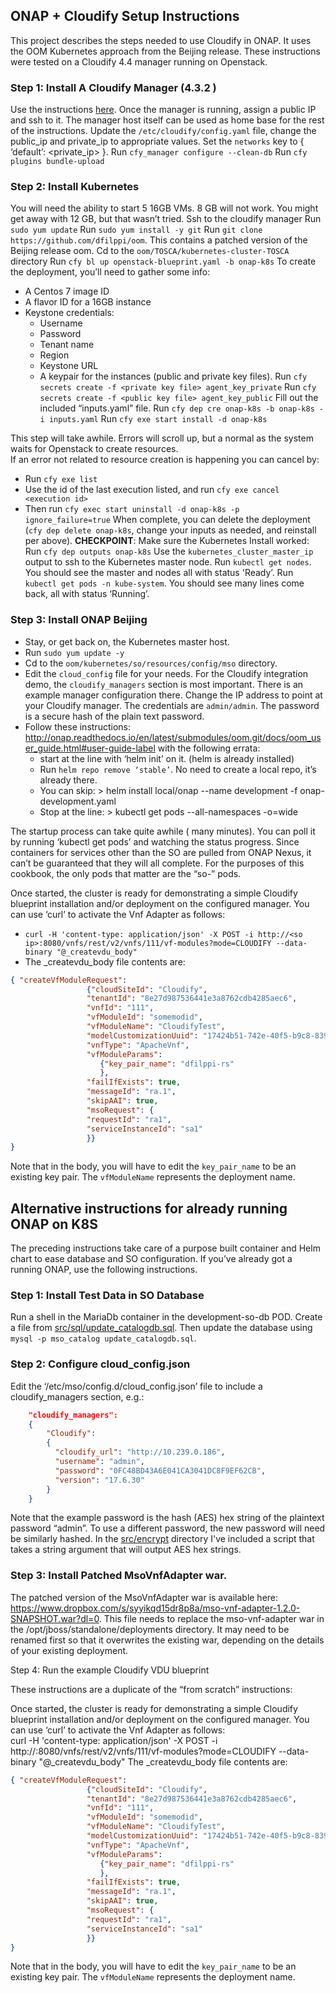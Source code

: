 ## ONAP + Cloudify Setup Instructions

This project describes the steps needed to use Cloudify in ONAP.  It uses the OOM Kubernetes approach from the Beijing release.  These instructions were tested on a Cloudify 4.4 manager running on Openstack.

### Step 1: Install A Cloudify Manager (4.3.2 )

Use the instructions [here](https://docs.cloudify.co/4.3.0/install_maintain/installation/). 
Once the manager is running, assign a public IP and ssh to it.  The manager host itself can be used as home base for the rest of the instructions.
Update the `/etc/cloudify/config.yaml` file, change the public_ip and private_ip to appropriate values.  Set the `networks` key to { ‘default’: <private_ip> }.
Run `cfy_manager configure --clean-db`
Run `cfy plugins bundle-upload`

### Step 2: Install Kubernetes
You will need the ability to start 5 16GB VMs.  8 GB will not work.  You might get away with 12 GB, but that wasn’t tried.
Ssh to the cloudify manager
Run `sudo yum update`
Run `sudo yum install -y git`
Run `git clone https://github.com/dfilppi/oom`.  This contains a patched version of the Beijing release oom.
Cd to the `oom/TOSCA/kubernetes-cluster-TOSCA` directory
Run `cfy bl up openstack-blueprint.yaml -b onap-k8s`
To create the deployment, you’ll need to gather some info:
* A Centos 7 image ID
* A flavor ID for a 16GB instance
* Keystone credentials:
  * Username
  * Password
  * Tenant name
  * Region
  * Keystone URL
  * A keypair for the instances (public and private key files).
Run `cfy secrets create -f <private key file> agent_key_private`
Run `cfy secrets create -f <public key file> agent_key_public`
Fill out the included “inputs.yaml” file.
Run `cfy dep cre onap-k8s -b onap-k8s -i inputs.yaml`
Run `cfy exe start install -d onap-k8s`

This step will take awhile.  Errors will scroll up, but a normal as the system waits for Openstack to create resources.  
If an error not related to resource creation is happening you can cancel by:
* Run `cfy exe list`
* Use the id of the last execution listed, and run `cfy exe cancel <execution id>`
* Then run `cfy exec start uninstall -d onap-k8s -p ignore_failure=true`
When complete, you can delete the deployment (`cfy dep delete onap-k8s`, change your inputs as needed, and reinstall per above).
__CHECKPOINT__: Make sure the Kubernetes Install worked:
Run `cfy dep outputs onap-k8s`
Use the `kubernetes_cluster_master_ip` output to ssh to the Kubernetes master node.
Run `kubectl get nodes`.  You should see the master and nodes all with status 'Ready’.
Run `kubectl get pods -n kube-system`.  You should see many lines come back, all with status ‘Running’.

### Step 3: Install ONAP Beijing
* Stay, or get back on, the Kubernetes master host.
* Run `sudo yum update -y`
* Cd to the `oom/kubernetes/so/resources/config/mso` directory.
* Edit the `cloud_config` file for your needs.  For the Cloudify integration demo, the `cloudify_managers` section is most important.  There is an example manager configuration there.  Change the IP address to point at your Cloudify manager.  The credentials are `admin/admin`.  The password is a secure hash of the plain text password.
* Follow these instructions: http://onap.readthedocs.io/en/latest/submodules/oom.git/docs/oom_user_guide.html#user-guide-label  with the following errata:
  * start at the line with ‘helm init’ on it. (helm is already installed)
  * Run `helm repo remove ‘stable’`.  No need to create a local repo, it’s already there.
  * You can skip: > helm install local/onap --name development -f onap-development.yaml
  * Stop at the line: > kubectl get pods --all-namespaces -o=wide

The startup process can take quite awhile ( many minutes).  You can poll it by running ‘kubectl get pods’ and watching the status progress.  Since containers for services other than the SO are pulled from ONAP Nexus, it can’t be guaranteed that they will all complete.  For the purposes of this cookbook, the only pods that matter are the “so-” pods.

Once started, the cluster is ready for demonstrating a simple Cloudify blueprint installation and/or deployment on the configured manager.  You can use ‘curl’ to activate the Vnf Adapter as follows:  

* `curl -H 'content-type: application/json' -X POST -i http://<so ip>:8080/vnfs/rest/v2/vnfs/111/vf-modules?mode=CLOUDIFY --data-binary "@_createvdu_body"`
* The _createvdu_body file contents are: 
```json
{ "createVfModuleRequest":
                 {"cloudSiteId": "Cloudify",
                 "tenantId": "8e27d987536441e3a8762cdb4285aec6",
                 "vnfId": "111",
                 "vfModuleId": "somemodid",
                 "vfModuleName": "CloudifyTest",
                 "modelCustomizationUuid": "17424b51-742e-40f5-b9c8-83918849a787",
                 "vnfType": "ApacheVnf",
                 "vfModuleParams":
                    {"key_pair_name": "dfilppi-rs"
                    },
                 "failIfExists": true,
                 "messageId": "ra.1",
                 "skipAAI": true,
                 "msoRequest": {
                 "requestId": "ra1",
                 "serviceInstanceId": "sa1"
                 }}
}
```

Note that in the body, you will have to edit the `key_pair_name` to be an existing key pair.  The `vfModuleName` represents the deployment name.


## Alternative instructions for already running ONAP on K8S

The preceding instructions take care of a purpose built container and Helm chart to ease database and SO configuration.  If you’ve already got a running ONAP, use the following instructions.

### Step 1: Install Test Data in SO Database
Run a shell in the MariaDb container in the development-so-db POD.  Create a file from [src/sql/update_catalogdb.sql]().  Then update the database using `mysql -p mso_catalog update_catalogdb.sql`.


### Step 2: Configure cloud_config.json

Edit the ‘/etc/mso/config.d/cloud_config.json’ file to include a cloudify_managers section, e.g.:

```json
    "cloudify_managers":
    {
        "Cloudify":
        {
          "cloudify_url": "http://10.239.0.186",
          "username": "admin",
          "password": "0FC48BD43A6E041CA3041DC8F9EF62CB",
          "version": "17.6.30"
        }
    }
```

Note that the example password is the hash (AES) hex string of the plaintext password “admin”.  To use a different password, the new password will need be similarly hashed.  In the [src/encrypt](src/encrypt) directory I've included a script that takes a string argument that will output AES hex strings.

### Step 3: Install Patched MsoVnfAdapter war.

The patched version of the MsoVnfAdapter war is available here:  https://www.dropbox.com/s/syyikqd15dr8p8a/mso-vnf-adapter-1.2.0-SNAPSHOT.war?dl=0.  This file needs to replace the mso-vnf-adapter war in the /opt/jboss/standalone/deployments directory.  It may need to be renamed first so that it overwrites the existing war, depending on the details of your existing deployment.

Step 4: Run the example Cloudify VDU blueprint

These instructions are a duplicate of the “from scratch”  instructions:

Once started, the cluster is ready for demonstrating a simple Cloudify blueprint installation and/or deployment on the configured manager.  You can use ‘curl’ to activate the Vnf Adapter as follows:  
curl -H 'content-type: application/json' -X POST -i http://<so ip>:8080/vnfs/rest/v2/vnfs/111/vf-modules?mode=CLOUDIFY --data-binary "@_createvdu_body"
The _createvdu_body file contents are: 

```json
{ "createVfModuleRequest":
                 {"cloudSiteId": "Cloudify",
                 "tenantId": "8e27d987536441e3a8762cdb4285aec6",
                 "vnfId": "111",
                 "vfModuleId": "somemodid",
                 "vfModuleName": "CloudifyTest",
                 "modelCustomizationUuid": "17424b51-742e-40f5-b9c8-83918849a787",
                 "vnfType": "ApacheVnf",
                 "vfModuleParams":
                    {"key_pair_name": "dfilppi-rs"
                    },
                 "failIfExists": true,
                 "messageId": "ra.1",
                 "skipAAI": true,
                 "msoRequest": {
                 "requestId": "ra1",
                 "serviceInstanceId": "sa1"
                 }}
}
```

Note that in the body, you will have to edit the `key_pair_name` to be an existing key pair.  The `vfModuleName` represents the deployment name.




